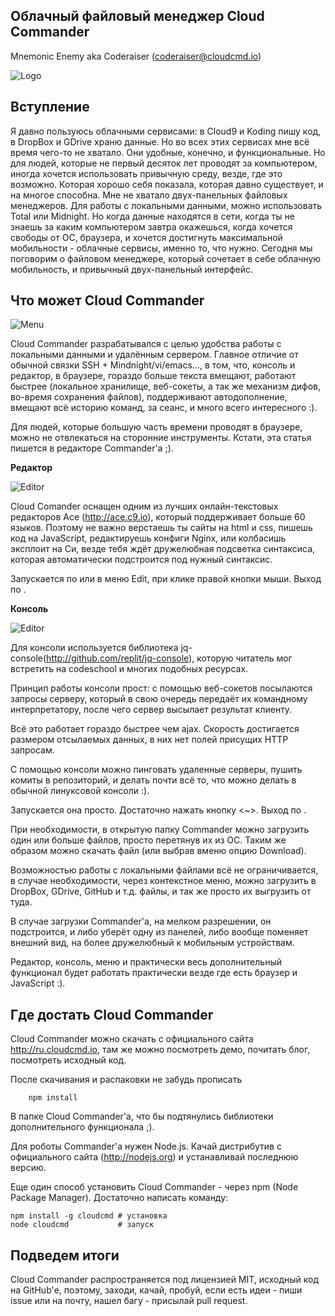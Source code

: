 Облачный файловый менеджер Cloud Commander
-----------------
Mnemonic Enemy aka Coderaiser (coderaiser@cloudcmd.io)

![Logo](http://cloudcmd.io/img/logo/cloudcmd.png)

Вступление
----------------------------

Я давно пользуюсь облачными сервисами: в Cloud9 и Koding пишу код, в DropBox и GDrive храню данные.
Но во всех этих сервисах мне всё время чего-то не хватало. Они удобные, конечно, и функциональные.
Но для людей, которые не первый десяток лет проводят за компьютером, иногда хочется использовать
привычную среду, везде, где это возможно. Которая хорошо себя показала, которая давно существует,
и на многое способна. Мне не хватало двух-панельных файловых менеджеров. Для работы с локальными
данными, можно использовать Total или Midnight. Но когда данные находятся в сети, когда ты не знаешь
за каким компьютером завтра окажешься, когда хочется свободы от ОС, браузера, и хочется достигнуть
максимальной мобильности - облачные сервисы, именно то, что нужно. Сегодня мы поговорим о 
файловом менеджере, который сочетает в себе облачную мобильность, и привычный двух-панельный
интерфейс.

Что может Cloud Commander
----------------------------

![Menu](http://cloudcmd.io/img/screen/menu.png)

Cloud Commander разрабатывался с целью удобства работы с локальными данными и удалённым сервером.
Главное отличие от обычной связки SSH + Mindnight/vi/emacs..., в том, что, консоль и редактор,
в браузере, гораздо больше текста вмещают, работают быстрее (локальное хранилище, веб-сокеты,
а так же механизм дифов, во-время сохранения файлов), поддерживают автодополнение, вмещают
всё историю команд, за сеанс, и много всего интересного :).

Для людей, которые большую часть времени проводят в браузере, можно не отвлекаться на
сторонние инструменты. Кстати, эта статья пишется в редакторе Commander'a ;).


**Редактор**

![Editor](http://cloudcmd.io/img/screen/edit.png)

Cloud Comander оснащен одним из лучших онлайн-текстовых редакторов Ace (http://ace.c9.io),
который поддерживает больше 60 языков. Поэтому не важно верстаешь ты сайты на html и css,
пишешь код на JavaScript, редактируешь конфиги Nginx, или колбасишь эксплоит на Си,
везде тебя ждёт дружелюбная подсветка синтаксиса, которая автоматически подстроится под нужный синтаксис.

Запускается по <F4> или в меню Edit, при клике правой кнопки мыши. Выход по <Esc>.


**Консоль**

![Editor](http://cloudcmd.io/img/screen/console.png)

Для консоли используется библиотека jq-console(http://github.com/replit/jq-console),
которую читатель мог встретить на codeschool и многих подобных ресурсах. 

Принцип работы консоли прост: с помощью веб-сокетов посылаются запросы серверу,
который в свою очередь передаёт их командному интерпретатору, после чего сервер высылает результат клиенту.

Всё это работает гораздо быстрее чем ajax. Скорость достигается размером отсылаемых
данных, в них нет полей присущих HTTP запросам.

С помощью консоли можно пинговать удаленные серверы, пушить комиты в репозиторий, и делать почти всё то,
что можно делать в обычной линуксовой консоли :).

Запускается она просто. Достаточно нажать кнопку <~>. Выход по <Esc>.

При необходимости, в открытую папку Commander можно загрузить один или больше файлов,
просто перетянув их из ОС. Таким же образом можно скачать файл (или выбрав вменю опцию
Download).

Возможностью работы с локальными файлами всё не ограничивается, в случае необходимости,
через контекстное меню, можно загрузить в DropBox, GDrive, GitHub и т.д. файлы, и так же
просто их выгрузить от туда.

В случае загрузки Commander'а, на мелком разрешении, он подстроится,
и либо уберёт одну из панелей, либо вообще поменяет внешний вид, на более дружелюбный к
мобильным устройствам.

Редактор, консоль, меню и практически весь дополнительный функционал будет работать практически
везде где есть браузер и JavaScript :).


Где достать Cloud Commander
----------------------------

Cloud Commander можно скачать с официального сайта http://ru.cloudcmd.io, там же можно посмотреть демо,
почитать блог, посмотреть исходный код.

После скачивания и распаковки не забудь прописать
```
    npm install
```
В папке Cloud Commander'а, что бы подтянулись библиотеки дополнительного функционала ;).

Для роботы Commander'а нужен Node.js. Качай дистрибутив с официального сайта (http://nodejs.org)
и устанавливай последнюю версию.

Еще один способ установить Cloud Commander - через npm (Node Package Manager).
Достаточно написать команду:
```
npm install -g cloudcmd # установка
node cloudcmd           # запуск
```


Подведем итоги
----------------------------
Cloud Commander распространяется под лицензией MIT, исходный код на GitHub'е, 
поэтому, заходи, качай, пробуй, если есть идеи - пиши issue или на почту, 
нашел багу - присылай pull request.

